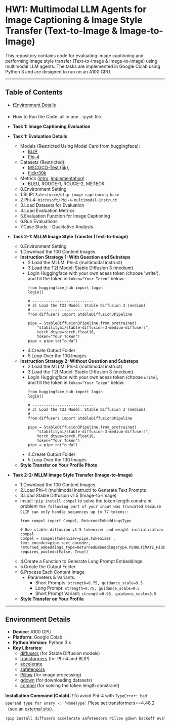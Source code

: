 # HW1: Multimodal LLM Agents for Image Captioning & Image Style Transfer (Text-to-Image & Image-to-Image)

This repository contains code for evaluating image captioning and performing image style transfer (Text-to-Image & Image-to-Image) using multimodal LLM agents. The tasks are implemented in Google Colab using Python 3 and are designed to run on an A100 GPU.

---

## Table of Contents

- [❗Environment Details](#environment-details)
- How to Run the Code: all in one `.ipynb` file.
- **Task 1: Image Captioning Evaluation**
- **Task 1: Evaluation Details**
   - Models (Restricted Using Model Card from huggingface):
      - [BLIP](https://huggingface.co/Salesforce/blip-image-captioning-base), 
      - [Phi-4](https://huggingface.co/microsoft/Phi-4-multimodal-instruct)
    - Datasets (Restricted): 
      - [MSCOCO-Test (5k)](https://huggingface.co/datasets/nlphuji/mscoco_2014_5k_test_image_text_retrieval), 
      - [flickr30k](https://huggingface.co/datasets/nlphuji/flickr30k)
    - Metrics ([intro](https://avinashselvam.medium.com/llm-evaluation-metrics-bleu-rogue-and-meteor-explained-a5d2b129e87f), [implementation](https://huggingface.co/docs/evaluate/index)) :
      - BLEU, ROUGE-1, ROUGE-2, METEOR 
  - 0.Environment Setting
  - 1.BLIP: `Salesforce/blip-image-captioning-base`
  - 2.Phi‑4: `microsoft/Phi-4-multimodal-instruct`
  - 3.Load Datasets for Evaluation
  - 4.Load Evaluation Metrics
  - 5.Evaluation Function for Image Captioning
  - 6.Run Evaluations
  - 7.Case Study – Qualitative Analysis
       
- **Task 2-1: MLLM Image Style Transfer (Text-to-Image)**
  - 0.Environment Setting
  - 1.Download the 100 Content Images
  - **Instruction Strategy 1: With Question and Substeps**
    - 2.Load the MLLM: Phi‑4 (multimodal instruct)
    - 3.Load the T2I Model: Stable Diffusion 3 (medium)
    - Login Huggingface with your own acess token (choose 'write'), and fill the token in `token="Your Token"` below:
      ```
      from huggingface_hub import login
      login()
      ```
      ```
      # ---------------------------
      # 3) Load the T2I Model: Stable Diffusion 3 (medium)
      # ---------------------------
      from diffusers import StableDiffusion3Pipeline

      pipe = StableDiffusion3Pipeline.from_pretrained(
          "stabilityai/stable-diffusion-3-medium-diffusers", 
          torch_dtype=torch.float16,
          token="Your Token")
      pipe = pipe.to("cuda")
      ```
    - 4.Create Output Folder
    - 5.Loop Over the 100 Images
  - **Instruction Strategy 2: Without Question and Substeps**
    - 2.Load the MLLM: Phi‑4 (multimodal instruct)
    - 3.Load the T2I Model: Stable Diffusion 3 (medium)
    - Login Huggingface with your own acess token (choose `write`), and fill the token in `token="Your Token"` below:
      ```
      from huggingface_hub import login
      login()
      ```
      ```
      # ---------------------------
      # 3) Load the T2I Model: Stable Diffusion 3 (medium)
      # ---------------------------
      from diffusers import StableDiffusion3Pipeline

      pipe = StableDiffusion3Pipeline.from_pretrained(
          "stabilityai/stable-diffusion-3-medium-diffusers", 
          torch_dtype=torch.float16,
          token="Your Token")
      pipe = pipe.to("cuda")
      ```
    - 4.Create Output Folder
    - 5.Loop Over the 100 Images
  - **Style Transfer on Your Profile Photo**
- **Task 2-2: MLLM Image Style Transfer (Image-to-Image)**
  - 1.Download the 100 Content Images
  - 2.Load Phi‑4 (multimodal instruct) to Generate Text Prompts
  - 3.Load Stable Diffusion v1.5 (Image-to-Image)
  - Install `!pip install compel` to solve the token length constraint problem `The following part of your input was truncated because CLIP can only handle sequences up to 77 tokens:`:
      ```
      from compel import Compel, ReturnedEmbeddingsType

      # Use stable-diffusion-v1-5 tokenizer and weight initialization compel
      compel = Compel(tokenizer=pipe.tokenizer , text_encoder=pipe.text_encoder, returned_embeddings_type=ReturnedEmbeddingsType.PENULTIMATE_HIDDEN_STATES_NON_NORMALIZED, requires_pooled=[False, True])
      ```
  - 4.Create a Function to Generate Long Prompt Embeddings
  - 5.Create the Output Folder
  - 6.Process Each Content Image
    - Parameters & Variants:
      - Short Prompts: `strength=0.75, guidance_scale=9.5`
      - Long Prompt: `strength=0.75, guidance_scale=9.5`
      - Short Prompt Variant: `strength=0.95, guidance_scale=8.5`
  - **Style Transfer on Your Profile**

---

## Environment Details

- **Device:** A100 GPU  
- **Platform:** Google Colab  
- **Python Version:** Python 3.x  
- **Key Libraries:**
  - [diffusers](https://github.com/huggingface/diffusers) (for Stable Diffusion models)
  - [transformers](https://github.com/huggingface/transformers) (for Phi‑4 and BLIP)
  - [accelerate](https://github.com/huggingface/accelerate)
  - [safetensors](https://github.com/huggingface/safetensors)
  - [Pillow](https://github.com/python-pillow/Pillow) (for image processing)
  - [gdown](https://github.com/wkentaro/gdown) (for downloading datasets)
  - [compel](https://github.com/damian0815/compel) (for solving the token length constraint)

**Installation Command (Colab):**
❗To avoid Phi-4 with `TypeError: bad operand type for unary -: ‘NoneType’`
Plese set transformers==4.48.2（see an [external site](https://huggingface.co/microsoft/Phi-4-multimodal-instruct/discussions/36Links)).

```bash
!pip install diffusers accelerate safetensors Pillow gdown backoff evaluate rouge_score datasets compel transformers==4.48.2
```

